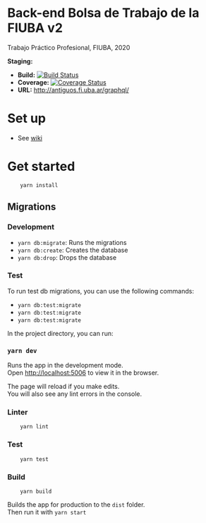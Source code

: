# Back-end Bolsa de Trabajo de la FIUBA v2
Trabajo Práctico Profesional, FIUBA, 2020

**Staging:** 
  * **Build:** [![Build Status](https://travis-ci.com/fiuba-laboral-v2/back-end.svg?branch=staging)](https://travis-ci.com/fiuba-laboral-v2/back-end)  
  * **Coverage:** [![Coverage Status](https://coveralls.io/repos/github/fiuba-laboral-v2/back-end/badge.svg)](https://coveralls.io/github/fiuba-laboral-v2/back-end)
  * **URL:** http://antiguos.fi.uba.ar/graphql/

# Set up

- See [wiki](https://github.com/fiuba-laboral-v2/back-end/wiki/Set-up)

# Get started

```
    yarn install
```

## Migrations

### Development

 - `yarn db:migrate`: Runs the migrations
 - `yarn db:create`: Creates the database
 - `yarn db:drop`: Drops the database

### Test

To run test db migrations, you can use the following commands:
 
 - `yarn db:test:migrate`
 - `yarn db:test:migrate`
 - `yarn db:test:migrate`

In the project directory, you can run:

### `yarn dev`

Runs the app in the development mode.<br />
Open [http://localhost:5006](http://localhost:5006) to view it in the browser.

The page will reload if you make edits.<br />
You will also see any lint errors in the console.

### Linter

```
    yarn lint
```

### Test
```
    yarn test
```

### Build
```
    yarn build
```

Builds the app for production to the `dist` folder.<br />
Then run it with `yarn start`
